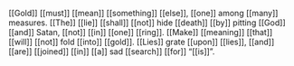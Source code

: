 [[Gold]] [[must]] [[mean]] [[something]] [[else]], [[one]] among [[many]] measures. [[The]] [[lie]] [[shall]] [[not]] hide [[death]] [[by]] pitting [[God]] [[and]] Satan, [[not]] [[in]] [[one]] [[ring]]. [[Make]] [[meaning]] [[that]] [[will]] [[not]] fold [[into]] [[gold]]. [[Lies]] grate [[upon]] [[lies]], [[and]] [[are]] [[joined]] [[in]] [[a]] sad [[search]] [[for]] “[[is]]”.